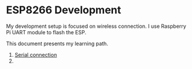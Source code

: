 # ESP8266 Development


My development setup is focused on wireless connection. I use Raspberry Pi UART module to flash the ESP.

This document presents my learning path.

1. [Serial connection](./serial.md)
2. 

